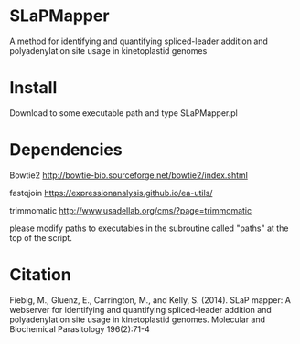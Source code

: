 # SLaPMapper
A method for identifying and quantifying spliced-leader addition and polyadenylation site usage in kinetoplastid genomes

# Install
Download to some executable path and type SLaPMapper.pl

# Dependencies
Bowtie2 http://bowtie-bio.sourceforge.net/bowtie2/index.shtml

fastqjoin https://expressionanalysis.github.io/ea-utils/

trimmomatic http://www.usadellab.org/cms/?page=trimmomatic

please modify paths to executables in the subroutine called "paths" at the top of the script.

# Citation
Fiebig, M., Gluenz, E., Carrington, M., and Kelly, S. (2014). SLaP mapper: A webserver for identifying and quantifying spliced-leader addition and polyadenylation site usage in kinetoplastid genomes. Molecular and Biochemical Parasitology 196(2):71-4
